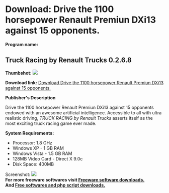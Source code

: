 # Download: Drive the 1100 horsepower Renault Premiun DXi13 against 15 opponents.

**Program name:**

## Truck Racing by Renault Trucks 0.2.6.8

  
**Thumbshot:** ![](http://www.freewarefiles.com/screenshot/truckracingrenault_md.jpg)   
  
**Download link:** [Download Drive the 1100 horsepower Renault Premiun DXi13 against 15 opponents.](http://freesoftwares.boysofts.com/Truck-Racing-by-Renault-Trucks_program_52277.html)  
  


**Publisher's Description**  
  


Drive the 1100 horsepower Renault Premiun DXi13 against 15 opponents endowed with an awesome artificial intelligence. Accessible to all with ultra realistic driving, *TRUCK RACING by Renault Trucks* asserts itself as the most exciting truck racing game ever made. 

**System Requirements:**

  * Processor: 1.8 GHz 
  * Windows XP - 1 GB RAM 
  * Windows Vista - 1.5 GB RAM 
  * 128MB Video Card - Direct X 9.0c 
  * Disk Space: 400MB 

  
  
Screenshot: ![](http://www.freewarefiles.com/screenshot/truckracingrenault.jpg)   
**For more freeware softwares visit [Freeware software downloads.](http://freesoftwares.boysofts.com/)**   
**And [Free softwares and php script downloads.](http://www.boysofts.com/)**
